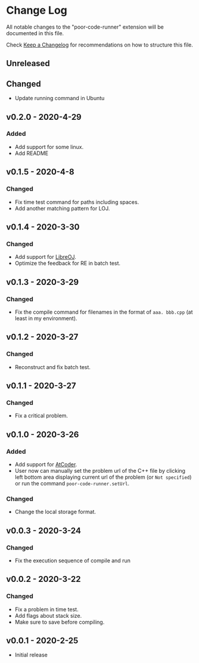 # Change Log

All notable changes to the "poor-code-runner" extension will be documented in this file.

Check [Keep a Changelog](http://keepachangelog.com/) for recommendations on how to structure this file.

## Unreleased

## Changed

- Update running command in Ubuntu

## v0.2.0 - 2020-4-29

### Added

- Add support for some linux.
- Add README

## v0.1.5 - 2020-4-8

### Changed

- Fix time test command for paths including spaces.
- Add another matching pattern for LOJ.

## v0.1.4 - 2020-3-30

### Changed

- Add support for [LibreOJ](https://loj.ac).
- Optimize the feedback for RE in batch test.

## v0.1.3 - 2020-3-29

### Changed

- Fix the compile command for filenames in the format of `aaa. bbb.cpp` (at least in my environment).

## v0.1.2 - 2020-3-27

### Changed

- Reconstruct and fix batch test.

## v0.1.1 - 2020-3-27

### Changed

- Fix a critical problem.

## v0.1.0 - 2020-3-26

### Added

- Add support for [AtCoder](https://atcoder.jp).
- User now can manually set the problem url of the C++ file by clicking left bottom area displaying current url of the problem (or `Not specified`) or run the command `poor-code-runner.setUrl`.

### Changed

- Change the local storage format.

## v0.0.3 - 2020-3-24

### Changed

- Fix the execution sequence of compile and run

## v0.0.2 - 2020-3-22

### Changed

- Fix a problem in time test.
- Add flags about stack size.
- Make sure to save before compiling.

## v0.0.1 - 2020-2-25

- Initial release